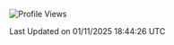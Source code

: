 <!--START_SECTION:waka-->
![Profile Views](http://img.shields.io/badge/Profile%20Views-0-blue)


 Last Updated on 01/11/2025 18:44:26 UTC
<!--END_SECTION:waka-->
